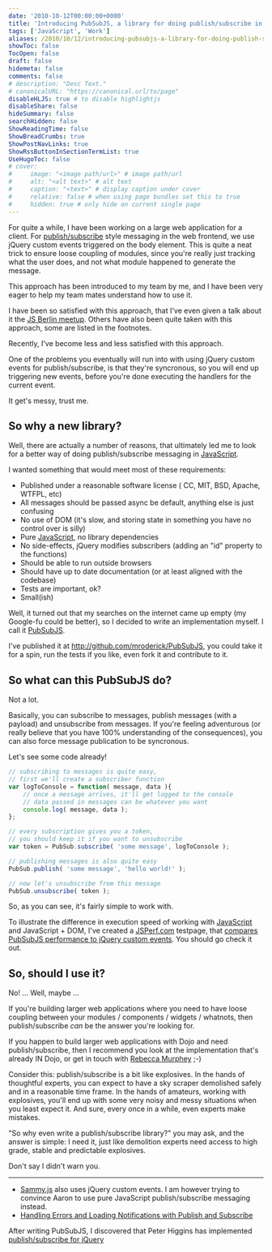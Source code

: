 ```yaml
---
date: '2010-10-12T00:00:00+0000'
title: 'Introducing PubSubJS, a library for doing publish/subscribe in JavaScript'
tags: ['JavaScript', 'Work']
aliases: /2010/10/12/introducing-pubsubjs-a-library-for-doing-publish-subscribe-in-javascript/
showToc: false
TocOpen: false
draft: false
hidemeta: false
comments: false
# description: "Desc Text."
# canonicalURL: "https://canonical.url/to/page"
disableHLJS: true # to disable highlightjs
disableShare: false
hideSummary: false
searchHidden: false
ShowReadingTime: false
ShowBreadCrumbs: true
ShowPostNavLinks: true
ShowRssButtonInSectionTermList: true
UseHugoToc: false
# cover:
#     image: "<image path/url>" # image path/url
#     alt: "<alt text>" # alt text
#     caption: "<text>" # display caption under cover
#     relative: false # when using page bundles set this to true
#     hidden: true # only hide on current single page
---
```


For quite a while, I have been working on a large web application for a client. For [publish/subscribe](http://en.wikipedia.org/wiki/Publish/subscribe) style messaging in the web frontend, we use jQuery custom events triggered on the body element. This is quite a neat trick to ensure loose coupling of modules, since you're really just tracking what the user does, and not what module happened to generate the message.

This approach has been introduced to my team by me, and I have been very eager to help my team mates understand how to use it.

I have been so satisfied with this approach, that I've even given a talk about it the [JS Berlin meetup](http://groups.google.com/group/js-berlin). Others have also been quite taken with this approach, some are listed in the footnotes.

Recently, I've become less and less satisfied with this approach.

One of the problems you eventually will run into with using jQuery custom events for publish/subscribe, is that they're syncronous, so you will end up triggering new events, before you're done executing the handlers for the current event.

It get's messy, trust me.

## So why a new library?

Well, there are actually a number of reasons, that ultimately led me to look for a better way of doing publish/subscribe messaging in [JavaScript](https://developer.mozilla.org/en/JavaScript).

I wanted something that would meet most of these requirements:

* Published under a reasonable software license ( CC, MIT, BSD, Apache, WTFPL, etc)
* All messages should be passed async be default, anything else is just confusing
* No use of DOM (it's slow, and storing state in something you have no control over is silly)
* Pure [JavaScript](https://developer.mozilla.org/en/JavaScript), no library dependencies
* No side-effects, jQuery modifies subscribers (adding an "id" property to the functions)
* Should be able to run outside browsers
* Should have up to date documentation (or at least aligned with the codebase)
* Tests are important, ok?
* Small(ish)

Well, it turned out that my searches on the internet came up empty (my Google-fu could be better), so I decided to write an implementation myself. I call it [PubSubJS](http://github.com/mroderick/PubSubJS).

I've published it at <http://github.com/mroderick/PubSubJS>, you could take it for a spin, run the tests if you like, even fork it and contribute to it.

## So what can this PubSubJS do?

Not a lot.

Basically, you can subscribe to messages, publish messages (with a payload) and unsubscribe from messages. If you're feeling adventurous (or really believe that you have 100% understanding of the consequences), you can also force message publication to be syncronous.

Let's see some code already!

```javascript
// subscribing to messages is quite easy,
// first we'll create a subscriber function
var logToConsole = function( message, data ){
    // once a message arrives, it'll get logged to the console
    // data passed in messages can be whatever you want
    console.log( message, data );
};

// every subscription gives you a token,
// you should keep it if you want to unsubscribe
var token = PubSub.subscribe( 'some message', logToConsole );

// publishing messages is also quite easy
PubSub.publish( 'some message', 'hello world!' );

// now let's unsubscribe from this message
PubSub.unsubscribe( token );
```

So, as you can see, it's fairly simple to work with.

To illustrate the difference in execution speed of working with [JavaScript](https://developer.mozilla.org/en/JavaScript) and JavaScript + DOM, I've created a [JSPerf.com](http://jsperf.com/) testpage, that [compares PubSubJS performance to jQuery custom events](http://jsperf.com/pubsubjs-vs-jquery-custom-events). You should go check it out.

## So, should I use it?

No! &hellip; Well, maybe &hellip;

If you're building larger web applications where you need to have loose coupling between your modules / components / widgets / whatnots, then publish/subscribe *can* be the answer you're looking for.

If you happen to build larger web applications with Dojo and need publish/subscribe, then I recommend you look at the implementation that's already IN Dojo, or get in touch with [Rebecca Murphey](http://www.rebeccamurphey.com/) ;-)

Consider this: publish/subscribe is a bit like explosives. In the hands of thoughtful experts, you can expect to have a sky scraper demolished safely and in a reasonable time frame. In the hands of amateurs, working with explosives, you'll end up with some very noisy and messy situations when you least expect it. And sure, every once in a while, even experts make mistakes.

"So why even write a publish/subscribe library?" you may ask, and the answer is simple: I need it, just like demolition experts need access to high grade, stable and predictable explosives.

Don't say I didn't warn you.

<hr />

* [Sammy.js](http://code.quirkey.com/sammy/) also uses jQuery custom events. I am however trying to convince Aaron to use pure JavaScript publish/subscribe messaging instead.
* [Handling Errors and Loading Notifications with Publish and Subscribe](http://enterprisejquery.com/2010/09/creating-an-ajax-component-handling-errors-and-loading-notifications-with-publish-and-subscribe/)

After writing PubSubJS, I discovered that Peter Higgins has implemented [publish/subscribe for jQuery](http://github.com/phiggins42/bloody-jquery-plugins/blob/master/pubsub.js)
